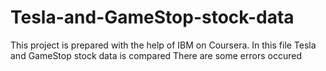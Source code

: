 # Tesla-and-GameStop-stock-data
This project is prepared with the help of IBM on Coursera.
In this file Tesla and GameStop stock data is compared
There are some errors occured 
